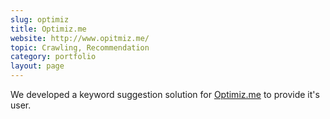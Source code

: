 ```yaml
---
slug: optimiz
title: Optimiz.me
website: http://www.opitmiz.me/
topic: Crawling, Recommendation
category: portfolio
layout: page
---
```

We developed a keyword suggestion solution for [Optimiz.me]({{page.website}}) to provide it's user.

